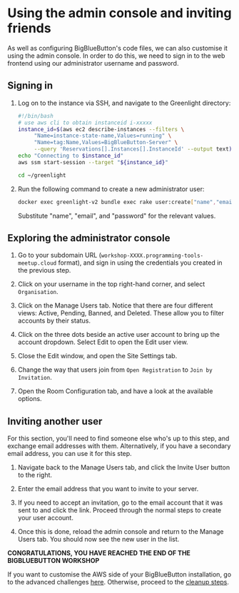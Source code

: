 # Using the admin console and inviting friends

As well as configuring BigBlueButton's code files, we can also customise it using the admin console.  In order to do this, we need to sign in to the web frontend using our administrator username and password.

## Signing in

1. Log on to the instance via SSH, and navigate to the Greenlight directory:

    ```bash
    #!/bin/bash
    # use aws cli to obtain instanceid i-xxxxx
    instance_id=$(aws ec2 describe-instances --filters \
         "Name=instance-state-name,Values=running" \
         "Name=tag:Name,Values=BigBlueButton-Server" \
         --query 'Reservations[].Instances[].InstanceId' --output text)
    echo "Connecting to $instance_id"
    aws ssm start-session --target "${instance_id}"
    ```
    ```bash
    cd ~/greenlight
    ```

1. Run the following command to create a new administrator user:

    ```bash
    docker exec greenlight-v2 bundle exec rake user:create["name","email","password","admin"]
    ```
    Substitute "name", "email", and "password" for the relevant values.

## Exploring the administrator console

1. Go to your subdomain URL (`workshop-XXXX.programming-tools-meetup.cloud` format), and sign in using the credentials you created in the previous step.

1. Click on your username in the top right-hand corner, and select `Organisation`.

1. Click on the Manage Users tab.  Notice that there are four different views: Active, Pending, Banned, and Deleted.  These allow you to filter accounts by their status.

1. Click on the three dots beside an active user account to bring up the account dropdown.  Select Edit to open the Edit user view.

1. Close the Edit window, and open the Site Settings tab.

1. Change the way that users join from `Open Registration` to `Join by Invitation`.

1. Open the Room Configuration tab, and have a look at the available options.

## Inviting another user

For this section, you'll need to find someone else who's up to this step, and exchange email addresses with them.  Alternatively, if you have a secondary email address, you can use it for this step.

1. Navigate back to the Manage Users tab, and click the Invite User button to the right.

1. Enter the email address that you want to invite to your server.

1. If you need to accept an invitation, go to the email account that it was sent to and click the link.  Proceed through the normal steps to create your user account.

1. Once this is done, reload the admin console and return to the Manage Users tab.  You should now see the new user in the list.

**CONGRATULATIONS, YOU HAVE REACHED THE END OF THE BIGBLUEBUTTON WORKSHOP**

If you want to customise the AWS side of your BigBlueButton installation, go to the advanced challenges [here](./README.md/#advanced-tasks-for-exercise).  Otherwise, proceed to the [cleanup steps](./Cleanup.md).
